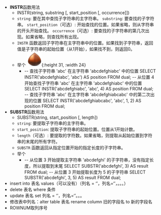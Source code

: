 - **INSTR**函数用法
	- INSTR(string, substring [, start_position [, occurrence]])
	- `string`: 要在其中查找子字符串的主字符串。
	  `substring`: 要查找的子字符串。
	  `start_position`（可选）: 开始查找的位置。如果省略，则从字符串的开头开始查找。
	  `occurrence`（可选）: 要查找的子字符串的第几次出现。如果省略，则查找所有出现。
	- `INSTR` 函数返回子字符串在主字符串中的位置。如果找到子字符串，返回值是子字符串的起始位置（从1开始），如果找不到，则返回0。
	- 举个 ![1FFA25AF.png](../assets/1FFA25AF_1701934906918_0.png){:height 31, :width 24}
		- -- 查找子字符串 'abc' 在主字符串 'abcdefghiabc' 中的位置
		  SELECT INSTR('abcdefghiabc', 'abc') AS position FROM dual;
		  -- 从位置 4 开始查找子字符串 'abc' 在主字符串 'abcdefghiabc' 中的位置
		  SELECT INSTR('abcdefghiabc', 'abc', 4) AS position FROM dual;
		  -- 查找子字符串 'abc' 在主字符串 'abcdefghiabcabc' 中的第二次出现的位置
		  SELECT INSTR('abcdefghiabcabc', 'abc', 1, 2) AS position FROM dual;
- **SUBSTR**函数用法
	- SUBSTR(string, start_position [, length])
	- `string`: 要提取子字符串的主字符串。
	- `start_position`: 提取子字符串的起始位置。位置从1开始计数。
	- `length`（可选）: 要提取的字符数。如果省略，则提取从起始位置到字符串的末尾的所有字符。
	- `SUBSTR` 函数返回从指定位置开始的指定长度的子字符串。
	- 举个
		- -- 从位置 3 开始提取主字符串 'abcdefghi' 的子字符串，没有指定长度，所以提取到末尾
		  SELECT SUBSTR('abcdefghi', 3) AS result FROM dual;
		  -- 从位置 3 开始提取长度为 5 的子字符串
		  SELECT SUBSTR('abcdefghi', 3, 5) AS result FROM dual;
- insert into 表名 values（可以没有）（列名 = ‘’，列名=‘’，。。。）
- delete 表名 where 条件
- update 表名 set 列名 = ‘’，列名=‘’。。。
- 修改表中列名：alter table 表名 rename column 旧的字段名 to 新的字段名
- ROWNUM取列序号